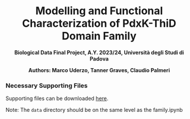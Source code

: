 <h1 align="center"> Modelling and Functional Characterization of PdxK-ThiD Domain Family </h1>

<p align="center">
<b> Biological Data Final Project, A.Y. 2023/24, Università degli Studi di Padova </b>
</p>

<p align="center">
<b> Authors: Marco Uderzo, Tanner Graves, Claudio Palmeri </b>
</p>

### Necessary Supporting Files

Supporting files can be downloaded [here](https://drive.google.com/file/d/1VQVRF9weMdW6YDs8Q5J8_0vQG0RSOU_N/view?usp=sharing).


Note: The `data` directory should be on the same level as the family.ipynb
